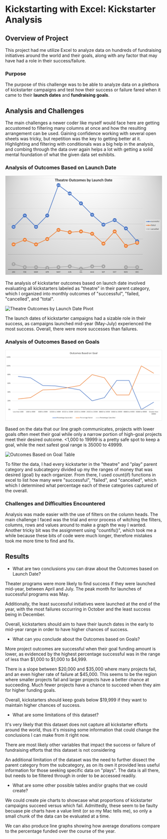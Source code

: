 # Kickstarting with Excel: Kickstarter Analysis

## Overview of Project

This project had me utilize Excel to analyze data on hundreds of fundraising initiatives around the world and their goals, along with any factor that may have had a role in their success/failure. 


### Purpose

The purpose of this challenge was to be able to analyze data on a plethora of kickstarter campaigns and test how their success or failure fared when it came to their **launch dates** and **fundraising goals**. 


## Analysis and Challenges

The main challenges a newer coder like myself would face here are getting accustomed to filtering many columns at once and how the resulting arrangement can be used. Gaining confidence working with several open sheets was tricky, but repetition was the key to getting better at it. Highlighting and filtering with conditionals was a big help in the analysis, and combing through the data over again helps a lot with getting a solid mental foundation of what the given data set exhibits. 

### Analysis of Outcomes Based on Launch Date
![Outcomes Based on Launch Date Graph](https://github.com/mtryergreen/kickstarter_analysis/blob/8df4c35472aac27a28fd7e634502190fa8114090/Theatre%20Outcomes%20by%20Launch%20Date.png)

The analysis of kickstarter outcomes based on launch date involved evaluating all kickstarters labeled as "theatre" in their parent category, which I organized into monthly outcomes of "successful", "failed, "cancelled", and "total".

![Theatre Outcomes by Launch Date Pivot](https://user-images.githubusercontent.com/89936913/138542455-120ecd66-5536-426d-bb47-433e5827cf6d.png)

The launch dates of kickstarter campaigns had a sizable role in their success, as campaigns launched mid-year (May-July) experienced the most success. Overall, there were more successes than failures. 
	

### Analysis of Outcomes Based on Goals
![See chart of Outcomes Based on Goals](https://github.com/mtryergreen/kickstarter_analysis/blob/main/Outcomes_vs_Goals.png)

Based on the data that our line graph communicates, projects with lower goals often meet their goal while only a narrow portion of high-goal projects meet their desired outcome. <1,000 to 19999 is a pretty safe spot to keep a goal, while the next safest goal range is 35000 to 49999. 

![Outcomes Based on Goal Table](https://user-images.githubusercontent.com/89936913/138542714-940ca031-c173-4f10-9430-6d7224a13350.png)

To filter the data, I had every kickstarter in the "theatre" and "play" parent category and subcategory divided up my the ranges of money that was desired (goal) by each organizer. From there, I used count(if) functions in excel to list how many were "successful", "failed", and "cancelled", which which I determined what percentage each of these categories captured of the overall. 

### Challenges and Difficulties Encountered

Analysis was made easier with the use of filters on the column heads. The main challenge I faced was the trial and error process of witching the filters, columns, rows and values around to make a graph the way I wanted. Another tricky bit was the assignment using "countifs()", which took me a while because these bits of code were much longer, therefore mistakes took me more time to find and fix.


## Results

- What are two conclusions you can draw about the Outcomes based on Launch Date?

Theater programs were more likely to find success if they were launched mid-year, between April and July. The peak month for launches of successful programs was May. 

Additionally, the least successful initiatives were launched at the end of the year, with the most failures occurring in October and the least success being in December. 

Overall, kickstarters should aim to have their launch dates in the early to mid-year range in order to have higher chances of success. 

- What can you conclude about the Outcomes based on Goals?

More project outcomes are successful when their goal funding amount is lower, as evidenced by the highest percentage successful was in the range of less than $1,000 to $1,000 to $4,999. 

There is a slope between $20,000 and $35,000 where many projects fail, and an even higher rate of failure at $45,000. This seems to be the region where smaller projects fail and larger projects have a better chance at succeeding. Much fewer projects have a chance to succeed when they aim for higher funding goals. 

Overall, kickstarters should keep goals below $19,999 if they want to maintain higher chances of success.  


- What are some limitations of this dataset?

It's very likely that this dataset does not capture all kickstarter efforts around the world, thus it's missing some information that could change the conclusions I can make from it right now. 

There are most likely other variables that impact the success or failure of fundraising efforts that this dataset is not considering

An additional limitation of the dataset was the need to further dissect the parent category from the subcategory, as on its own it provided less useful information for those seeking specific data on "plays". The data is all there, but needs to be filtered through in order to be accessed readily. 

- What are some other possible tables and/or graphs that we could create?

We could create pie charts to showcase what proportions of kickstarter campaigns succeed versus which fail. Admittedly, these seem to be faulty becuase pie charts have a value limit (or so my Mac tells me), so only a small chunk of the data can be evaluated at a time. 

We can also produce line graphs showing how average donations compare to the percentage funded over the course of the year. 
